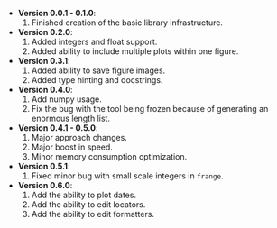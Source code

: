 + **Version 0.0.1 - 0.1.0**:
  1. Finished creation of the basic library infrastructure.
+ **Version 0.2.0**:
  1. Added integers and float support.
  2. Added ability to include multiple plots within one figure.
+ **Version 0.3.1**:
  1. Added ability to save figure images.
  2. Added type hinting and docstrings.
+ **Version 0.4.0**:
  1. Add numpy usage.
  2. Fix the bug with the tool being frozen because of generating an enormous length list.
+ **Version 0.4.1 - 0.5.0**:
  1. Major approach changes.
  2. Major boost in speed.
  3. Minor memory consumption optimization.
+ **Version 0.5.1**:
  1. Fixed minor bug with small scale integers in `frange`.
+ **Version 0.6.0**:
  1. Add the ability to plot dates.
  2. Add the ability to edit locators.
  3. Add the ability to edit formatters.
